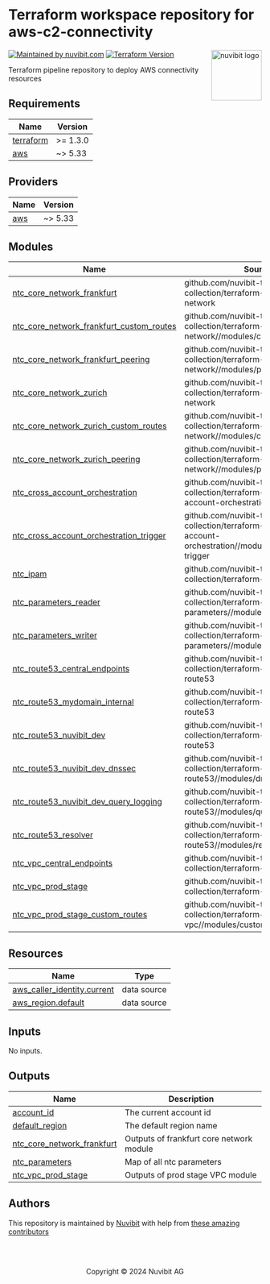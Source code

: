 # Terraform workspace repository for aws-c2-connectivity

<!-- LOGO -->
<a href="https://nuvibit.com">
    <img src="https://nuvibit.com/images/logo/logo-nuvibit-square.png" alt="nuvibit logo" title="nuvibit" align="right" width="100" />
</a>

<!-- SHIELDS -->
[![Maintained by nuvibit.com][nuvibit-shield]][nuvibit-url]
[![Terraform Version][terraform-version-shield]][terraform-version-url]

<!-- DESCRIPTION -->
Terraform pipeline repository to deploy AWS connectivity resources

<!-- BEGIN_TF_DOCS -->
## Requirements

| Name | Version |
|------|---------|
| <a name="requirement_terraform"></a> [terraform](#requirement\_terraform) | >= 1.3.0 |
| <a name="requirement_aws"></a> [aws](#requirement\_aws) | ~> 5.33 |

## Providers

| Name | Version |
|------|---------|
| <a name="provider_aws"></a> [aws](#provider\_aws) | ~> 5.33 |

## Modules

| Name | Source | Version |
|------|--------|---------|
| <a name="module_ntc_core_network_frankfurt"></a> [ntc\_core\_network\_frankfurt](#module\_ntc\_core\_network\_frankfurt) | github.com/nuvibit-terraform-collection/terraform-aws-ntc-core-network | 1.1.1 |
| <a name="module_ntc_core_network_frankfurt_custom_routes"></a> [ntc\_core\_network\_frankfurt\_custom\_routes](#module\_ntc\_core\_network\_frankfurt\_custom\_routes) | github.com/nuvibit-terraform-collection/terraform-aws-ntc-core-network//modules/custom-routes | 1.1.1 |
| <a name="module_ntc_core_network_frankfurt_peering"></a> [ntc\_core\_network\_frankfurt\_peering](#module\_ntc\_core\_network\_frankfurt\_peering) | github.com/nuvibit-terraform-collection/terraform-aws-ntc-core-network//modules/peering | 1.1.1 |
| <a name="module_ntc_core_network_zurich"></a> [ntc\_core\_network\_zurich](#module\_ntc\_core\_network\_zurich) | github.com/nuvibit-terraform-collection/terraform-aws-ntc-core-network | 1.1.1 |
| <a name="module_ntc_core_network_zurich_custom_routes"></a> [ntc\_core\_network\_zurich\_custom\_routes](#module\_ntc\_core\_network\_zurich\_custom\_routes) | github.com/nuvibit-terraform-collection/terraform-aws-ntc-core-network//modules/custom-routes | 1.1.1 |
| <a name="module_ntc_core_network_zurich_peering"></a> [ntc\_core\_network\_zurich\_peering](#module\_ntc\_core\_network\_zurich\_peering) | github.com/nuvibit-terraform-collection/terraform-aws-ntc-core-network//modules/peering | 1.1.1 |
| <a name="module_ntc_cross_account_orchestration"></a> [ntc\_cross\_account\_orchestration](#module\_ntc\_cross\_account\_orchestration) | github.com/nuvibit-terraform-collection/terraform-aws-ntc-cross-account-orchestration | beta |
| <a name="module_ntc_cross_account_orchestration_trigger"></a> [ntc\_cross\_account\_orchestration\_trigger](#module\_ntc\_cross\_account\_orchestration\_trigger) | github.com/nuvibit-terraform-collection/terraform-aws-ntc-cross-account-orchestration//modules/orchestration-trigger | beta |
| <a name="module_ntc_ipam"></a> [ntc\_ipam](#module\_ntc\_ipam) | github.com/nuvibit-terraform-collection/terraform-aws-ntc-ipam | 1.0.2 |
| <a name="module_ntc_parameters_reader"></a> [ntc\_parameters\_reader](#module\_ntc\_parameters\_reader) | github.com/nuvibit-terraform-collection/terraform-aws-ntc-parameters//modules/reader | 1.1.2 |
| <a name="module_ntc_parameters_writer"></a> [ntc\_parameters\_writer](#module\_ntc\_parameters\_writer) | github.com/nuvibit-terraform-collection/terraform-aws-ntc-parameters//modules/writer | 1.1.2 |
| <a name="module_ntc_route53_central_endpoints"></a> [ntc\_route53\_central\_endpoints](#module\_ntc\_route53\_central\_endpoints) | github.com/nuvibit-terraform-collection/terraform-aws-ntc-route53 | 1.2.0 |
| <a name="module_ntc_route53_mydomain_internal"></a> [ntc\_route53\_mydomain\_internal](#module\_ntc\_route53\_mydomain\_internal) | github.com/nuvibit-terraform-collection/terraform-aws-ntc-route53 | 1.2.0 |
| <a name="module_ntc_route53_nuvibit_dev"></a> [ntc\_route53\_nuvibit\_dev](#module\_ntc\_route53\_nuvibit\_dev) | github.com/nuvibit-terraform-collection/terraform-aws-ntc-route53 | 1.2.0 |
| <a name="module_ntc_route53_nuvibit_dev_dnssec"></a> [ntc\_route53\_nuvibit\_dev\_dnssec](#module\_ntc\_route53\_nuvibit\_dev\_dnssec) | github.com/nuvibit-terraform-collection/terraform-aws-ntc-route53//modules/dnssec | 1.2.1 |
| <a name="module_ntc_route53_nuvibit_dev_query_logging"></a> [ntc\_route53\_nuvibit\_dev\_query\_logging](#module\_ntc\_route53\_nuvibit\_dev\_query\_logging) | github.com/nuvibit-terraform-collection/terraform-aws-ntc-route53//modules/query-logs | 1.2.0 |
| <a name="module_ntc_route53_resolver"></a> [ntc\_route53\_resolver](#module\_ntc\_route53\_resolver) | github.com/nuvibit-terraform-collection/terraform-aws-ntc-route53//modules/resolver | 1.2.0 |
| <a name="module_ntc_vpc_central_endpoints"></a> [ntc\_vpc\_central\_endpoints](#module\_ntc\_vpc\_central\_endpoints) | github.com/nuvibit-terraform-collection/terraform-aws-ntc-vpc | 1.5.0 |
| <a name="module_ntc_vpc_prod_stage"></a> [ntc\_vpc\_prod\_stage](#module\_ntc\_vpc\_prod\_stage) | github.com/nuvibit-terraform-collection/terraform-aws-ntc-vpc | 1.5.0 |
| <a name="module_ntc_vpc_prod_stage_custom_routes"></a> [ntc\_vpc\_prod\_stage\_custom\_routes](#module\_ntc\_vpc\_prod\_stage\_custom\_routes) | github.com/nuvibit-terraform-collection/terraform-aws-ntc-vpc//modules/custom-routes | 1.5.0 |

## Resources

| Name | Type |
|------|------|
| [aws_caller_identity.current](https://registry.terraform.io/providers/hashicorp/aws/latest/docs/data-sources/caller_identity) | data source |
| [aws_region.default](https://registry.terraform.io/providers/hashicorp/aws/latest/docs/data-sources/region) | data source |

## Inputs

No inputs.

## Outputs

| Name | Description |
|------|-------------|
| <a name="output_account_id"></a> [account\_id](#output\_account\_id) | The current account id |
| <a name="output_default_region"></a> [default\_region](#output\_default\_region) | The default region name |
| <a name="output_ntc_core_network_frankfurt"></a> [ntc\_core\_network\_frankfurt](#output\_ntc\_core\_network\_frankfurt) | Outputs of frankfurt core network module |
| <a name="output_ntc_parameters"></a> [ntc\_parameters](#output\_ntc\_parameters) | Map of all ntc parameters |
| <a name="output_ntc_vpc_prod_stage"></a> [ntc\_vpc\_prod\_stage](#output\_ntc\_vpc\_prod\_stage) | Outputs of prod stage VPC module |
<!-- END_TF_DOCS -->

<!-- AUTHORS -->
## Authors
This repository is maintained by [Nuvibit][nuvibit-url] with help from [these amazing contributors][contributors-url]

<!-- COPYRIGHT -->
<br />
<br />
<p align="center">Copyright &copy; 2024 Nuvibit AG</p>

<!-- MARKDOWN LINKS & IMAGES -->
[nuvibit-shield]: https://img.shields.io/badge/maintained%20by-nuvibit.com-%235849a6.svg?style=flat&color=1c83ba
[nuvibit-url]: https://nuvibit.com
[terraform-version-shield]: https://img.shields.io/badge/terraform-%3E%3D1.2-blue.svg?style=flat&color=blueviolet
[terraform-version-url]: https://developer.hashicorp.com/terraform/language/v1.2.x/upgrade-guides
[contributors-url]: https://github.com/nuvibit-terraform-collection/aws-c2-connectivity/graphs/contributors